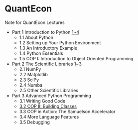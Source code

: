 # QuantEcon
Note for QuantEcon Lectures
- Part 1 Introduction to Python [1~4](http://nbviewer.jupyter.org/github/gurusmile/QuantEcon/blob/master/Part%201_%20Introduction%20to%20Python%201~4.ipynb)
   - 1.1 About Python
   - 1.2 Setting up Your Python Environment
   - 1.3 An Introductory Example
   - 1.4 Python Essentials
   - 1.5 OOP I: Introduction to Object Oriented Programming
- Part 2 The Scientific Libraries [1~3](http://nbviewer.jupyter.org/github/gurusmile/QuantEcon/blob/master/Part%202_%20The%20Scientific%20Libraries%201%7E3.ipynb)
   - 2.1 NumPy
   - 2.2 Matplotlib
   - 2.3 SciPy
   - 2.4 Numba
   - 2.5 Other Scientific Libraries
- Part 3 Advanced Python Programming
   - 3.1 Writing Good Code
   - [3.2 OOP II: Building Classes](http://nbviewer.jupyter.org/github/gurusmile/QuantEcon/blob/master/3.2%20OOP%20II%20Building%20Classes.ipynb)
   - 3.3 OOP in Action: The Samuelson Accelerator
   - 3.4 More Language Features
   - 3.5 Debugging

